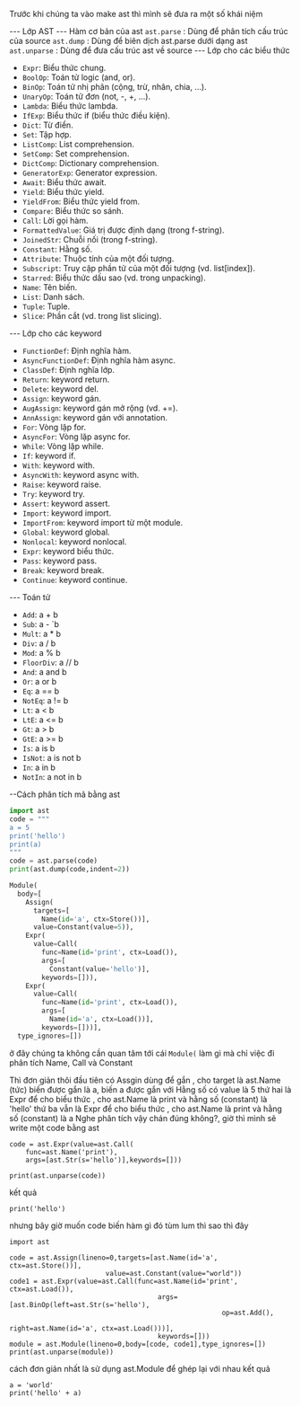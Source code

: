 Trước khi chúng ta vào make ast thì mình sẽ đưa ra một số khái niệm


--- Lớp AST 
--- Hàm cơ bản của ast
`ast.parse` : Dùng để phân tích cấu trúc của source
`ast.dump` : Dùng để biên dịch ast.parse dưới dạng ast
`ast.unparse` : Dùng để đưa cấu trúc ast về source
--- Lớp cho các biểu thức
- `Expr`: Biểu thức chung.
- `BoolOp`: Toán tử logic (and, or).
- `BinOp`: Toán tử nhị phân (cộng, trừ, nhân, chia, ...).
- `UnaryOp`: Toán tử đơn (not, -, +, ...).
- `Lambda`: Biểu thức lambda.
- `IfExp`: Biểu thức if (biểu thức điều kiện).
- `Dict`: Từ điển.
- `Set`: Tập hợp.
- `ListComp`: List comprehension.
- `SetComp`: Set comprehension.
- `DictComp`: Dictionary comprehension.
- `GeneratorExp`: Generator expression.
- `Await`: Biểu thức await.
- `Yield`: Biểu thức yield.
- `YieldFrom`: Biểu thức yield from.
- `Compare`: Biểu thức so sánh.
- `Call`: Lời gọi hàm.
- `FormattedValue`: Giá trị được định dạng (trong f-string).
- `JoinedStr`: Chuỗi nối (trong f-string).
- `Constant`: Hằng số.
- `Attribute`: Thuộc tính của một đối tượng.
- `Subscript`: Truy cập phần tử của một đối tượng (vd. list[index]).
- `Starred`: Biểu thức dấu sao (vd. trong unpacking).
- `Name`: Tên biến.
- `List`: Danh sách.
- `Tuple`: Tuple.
- `Slice`: Phần cắt (vd. trong list slicing).

--- Lớp cho các keyword
- `FunctionDef`: Định nghĩa hàm.
- `AsyncFunctionDef`: Định nghĩa hàm async.
- `ClassDef`: Định nghĩa lớp.
- `Return`: keyword return.
- `Delete`: keyword del.
- `Assign`: keyword gán.
- `AugAssign`: keyword gán mở rộng (vd. +=).
- `AnnAssign`: keyword gán với annotation.
- `For`: Vòng lặp for.
- `AsyncFor`: Vòng lặp async for.
- `While`: Vòng lặp while.
- `If`: keyword if.
- `With`: keyword with.
- `AsyncWith`: keyword async with.
- `Raise`: keyword raise.
- `Try`: keyword try.
- `Assert`: keyword assert.
- `Import`: keyword import.
- `ImportFrom`: keyword import từ một module.
- `Global`: keyword global.
- `Nonlocal`: keyword nonlocal.
- `Expr`: keyword biểu thức.
- `Pass`: keyword pass.
- `Break`: keyword break.
- `Continue`: keyword continue.

--- Toán tử
- `Add`: a + b
- `Sub`: a - `b 
- `Mult`: a * b
- `Div`: a / b
- `Mod`: a % b
- `FloorDiv`: a // b
- `And`: a and b 
- `Or`: a or b
- `Eq`: a == b
- `NotEq`: a != b
- `Lt`: a < b
- `LtE`: a <= b
- `Gt`: a > b
- `GtE`: a >= b
- `Is`: a is b
- `IsNot`: a is not b
- `In`: a in b
- `NotIn`: a not in b

--Cách phân tích mã bằng ast

```python
import ast
code = """
a = 5
print('hello')
print(a)
"""
code = ast.parse(code)
print(ast.dump(code,indent=2))
````
```python
Module(
  body=[
    Assign(
      targets=[
        Name(id='a', ctx=Store())],
      value=Constant(value=5)),
    Expr(
      value=Call(
        func=Name(id='print', ctx=Load()),
        args=[
          Constant(value='hello')],
        keywords=[])),
    Expr(
      value=Call(
        func=Name(id='print', ctx=Load()),
        args=[
          Name(id='a', ctx=Load())],
        keywords=[]))],
  type_ignores=[])

````


ở đây chúng ta không cần quan tâm tới cái `Module(` làm gì mà chỉ việc đi phân tích Name, Call và Constant

Thì đơn giản thôi
đầu tiên có Assgin dùng để gắn , cho target là ast.Name (tức) biến được gắn là a, biến a được gắn với Hằng số có value là 5
thứ hai là Expr để cho biểu thức , cho ast.Name là print và hằng số (constant) là 'hello'
thứ ba vẫn là Expr để cho biểu thức , cho ast.Name là print và hằng số (constant) là a
Nghe phân tích vậy chán đúng không?, giờ thì mình sẽ write một code bằng ast

```
code = ast.Expr(value=ast.Call(
    func=ast.Name('print'),
    args=[ast.Str(s='hello')],keywords=[]))

print(ast.unparse(code))
```
kết quả
```
print('hello')
```
nhưng bây giờ muốn code biến hàm gì đó tùm lum thì sao
thì đây
```
import ast

code = ast.Assign(lineno=0,targets=[ast.Name(id='a', ctx=ast.Store())],
                        value=ast.Constant(value="world"))
code1 = ast.Expr(value=ast.Call(func=ast.Name(id='print', ctx=ast.Load()),
                                     args=[ast.BinOp(left=ast.Str(s='hello'), 
                                                     op=ast.Add(), 
                                                     right=ast.Name(id='a', ctx=ast.Load()))],
                                     keywords=[]))
module = ast.Module(lineno=0,body=[code, code1],type_ignores=[])
print(ast.unparse(module))
```
cách đơn giản nhất là sử dụng ast.Module để ghép lại với nhau 
kết quả
```
a = 'world'
print('hello' + a)
```
